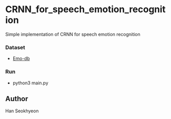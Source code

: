 # CRNN_for_speech_emotion_recognition  



Simple implementation of CRNN for speech emotion recognition


### Dataset

* [Emo-db](http://emodb.bilderbar.info/docu/)

### Run

* python3 main.py


## Author

Han Seokhyeon
